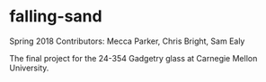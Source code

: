 # falling-sand

Spring 2018
Contributors: Mecca Parker, Chris Bright, Sam Ealy

The final project for the 24-354 Gadgetry glass at Carnegie Mellon University. 
